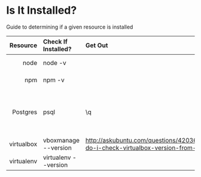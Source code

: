 # Is It Installed?
Guide to determining if a given resource is installed

Resource | Check If Installed? | Get Out |  Link
-----------:|:------------ |:------------ |------------
 node       |  node -v |  |http://stackoverflow.com/questions/10475651/how-to-tell-if-node-js-is-installed-or-not
 npm | npm -v |  | http://stackoverflow.com/questions/10972176/find-the-version-of-an-installed-npm-package
 Postgres | psql | \q | http://stackoverflow.com/questions/5803262/how-can-i-check-if-postgresql-is-installed-or-not-via-linux-script &bull; http://apple.stackexchange.com/questions/37489/how-can-i-know-whether-mysql-sqlite-postgresql-etc-are-installed-on-mac-os-x
virtualbox | vboxmanage --version | http://askubuntu.com/questions/420363/how-do-i-check-virtualbox-version-from-cli
virtualenv | virtualenv --version | | http://www.pythonforbeginners.com/basics/how-to-use-python-virtualenv
